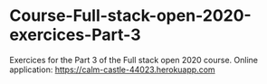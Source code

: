 # Course-Full-stack-open-2020-exercices-Part-3
Exercices for the Part 3 of the Full stack open 2020 course.
Online application:
https://calm-castle-44023.herokuapp.com
